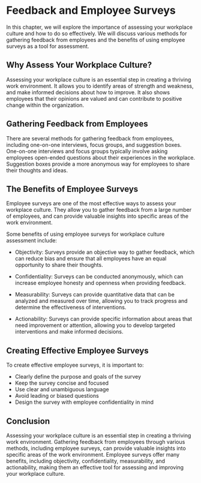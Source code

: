 Feedback and Employee Surveys
==========================================================================

In this chapter, we will explore the importance of assessing your workplace culture and how to do so effectively. We will discuss various methods for gathering feedback from employees and the benefits of using employee surveys as a tool for assessment.

Why Assess Your Workplace Culture?
----------------------------------

Assessing your workplace culture is an essential step in creating a thriving work environment. It allows you to identify areas of strength and weakness, and make informed decisions about how to improve. It also shows employees that their opinions are valued and can contribute to positive change within the organization.

Gathering Feedback from Employees
---------------------------------

There are several methods for gathering feedback from employees, including one-on-one interviews, focus groups, and suggestion boxes. One-on-one interviews and focus groups typically involve asking employees open-ended questions about their experiences in the workplace. Suggestion boxes provide a more anonymous way for employees to share their thoughts and ideas.

The Benefits of Employee Surveys
--------------------------------

Employee surveys are one of the most effective ways to assess your workplace culture. They allow you to gather feedback from a large number of employees, and can provide valuable insights into specific areas of the work environment.

Some benefits of using employee surveys for workplace culture assessment include:

* Objectivity: Surveys provide an objective way to gather feedback, which can reduce bias and ensure that all employees have an equal opportunity to share their thoughts.

* Confidentiality: Surveys can be conducted anonymously, which can increase employee honesty and openness when providing feedback.

* Measurability: Surveys can provide quantitative data that can be analyzed and measured over time, allowing you to track progress and determine the effectiveness of interventions.

* Actionability: Surveys can provide specific information about areas that need improvement or attention, allowing you to develop targeted interventions and make informed decisions.

Creating Effective Employee Surveys
-----------------------------------

To create effective employee surveys, it is important to:

* Clearly define the purpose and goals of the survey
* Keep the survey concise and focused
* Use clear and unambiguous language
* Avoid leading or biased questions
* Design the survey with employee confidentiality in mind

Conclusion
----------

Assessing your workplace culture is an essential step in creating a thriving work environment. Gathering feedback from employees through various methods, including employee surveys, can provide valuable insights into specific areas of the work environment. Employee surveys offer many benefits, including objectivity, confidentiality, measurability, and actionability, making them an effective tool for assessing and improving your workplace culture.
